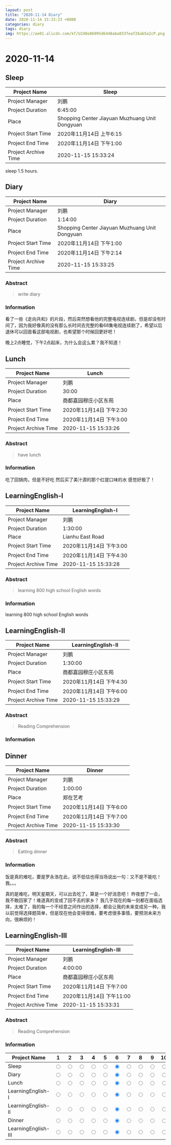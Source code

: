 ```yaml
---
layout: post
title: "2020-11-14 Diary"
date: 2020-11-14 15:33:23 +0800
categories: diary
tags: diary
img: https://ae01.alicdn.com/kf/U240e86095d6448aba033feaf26ab5a2cP.png
---
```


# 2020-11-14


## Sleep

| Project Name         | Sleep                                          |
| -------------------- | ---------------------------------------------- |
| Project Manager      | 刘鹏                                           |
| Project Duration     | 6:45:00                                        |
| Place                | Shopping Center Jiayuan Muzhuang Unit Dongyuan |
| Project Start Time   | 2020年11月14日 上午6:15                        |
| Project End Time     | 2020年11月14日 下午1:00                        |
| Project Archive Time | 2020-11-15 15:33:24                            |

sleep 1.5 hours.



## Diary

| Project Name         | Diary                                          |
| -------------------- | ---------------------------------------------- |
| Project Manager      | 刘鹏                                           |
| Project Duration     | 1:14:00                                        |
| Place                | Shopping Center Jiayuan Muzhuang Unit Dongyuan |
| Project Start Time   | 2020年11月14日 下午1:00                        |
| Project End Time     | 2020年11月14日 下午2:14                        |
| Project Archive Time | 2020-11-15 15:33:25                            |

### Abstract

> write diary  

### Information

看了一些《走向共和》的片段，然后突然想看他的完整电视连续剧，但是却没有时间了，因为我好像真的没有那么长时间去完整的看68集电视连续剧了，希望以后退休可以回首看这部电视剧，也希望那个时候回更好吧！

晚上2点睡觉，下午2点起床，为什么会这么累？我不知道！





## Lunch 

| Project Name         | Lunch                   |
| -------------------- | ----------------------- |
| Project Manager      | 刘鹏                    |
| Project Duration     | 30:00                   |
| Place                | 商都嘉园穆庄小区东苑    |
| Project Start Time   | 2020年11月14日 下午2:30 |
| Project End Time     | 2020年11月14日 下午3:00 |
| Project Archive Time | 2020-11-15 15:33:26     |


### Abstract

> have lunch  

### Information

吃了回锅肉，但是不好吃
然后买了美汁源的那个红提口味的水
感觉好极了！



## LearningEnglish-I

| Project Name         | LearningEnglish-I       |
| -------------------- | ----------------------- |
| Project Manager      | 刘鹏                    |
| Project Duration     | 1:30:00                 |
| Place                | Lianhu East Road        |
| Project Start Time   | 2020年11月14日 下午3:00 |
| Project End Time     | 2020年11月14日 下午4:30 |
| Project Archive Time | 2020-11-15 15:33:28     |

### Abstract

> learning 800 high school English words  

### Information

learning 800 high school English words



## LearningEnglish-II

| Project Name         | LearningEnglish-II      |
| -------------------- | ----------------------- |
| Project Manager      | 刘鹏                    |
| Project Duration     | 1:30:00                 |
| Place                | 商都嘉园穆庄小区东苑    |
| Project Start Time   | 2020年11月14日 下午4:30 |
| Project End Time     | 2020年11月14日 下午6:00 |
| Project Archive Time | 2020-11-15 15:33:29     |

### Abstract

> Reading Comprehension  

### Information



## Dinner

| Project Name         | Dinner                  |
| -------------------- | ----------------------- |
| Project Manager      | 刘鹏                    |
| Project Duration     | 1:00:00                 |
| Place                | 郑在艺考                |
| Project Start Time   | 2020年11月14日 下午6:00 |
| Project End Time     | 2020年11月14日 下午7:00 |
| Project Archive Time | 2020-11-15 15:33:30     |

### Abstract

> Eatting dinner  

### Information

饭是真的难吃，要是罗永浩在此，说不低估也得当场说出一句：又不是不能吃！我。。。

真的是难吃，明天星期天，可以出去吃了，算是一个好消息吧！
昨夜想了一会，我不敢回家了！难道真的变成了回不去的家乡？
我几乎现在的每一刻都在面临选择，太难了，我的每一个不经意之间作出的选择，都会让我的未来变成另一种。我以前觉得选择题简单，但是现在他会变得很难，要考虑很多事情，要预测未来方向，很麻烦的！



## LearningEnglish-III

| Project Name         | LearningEnglish-III      |
| -------------------- | ------------------------ |
| Project Manager      | 刘鹏                     |
| Project Duration     | 4:00:00                  |
| Place                | 商都嘉园穆庄小区东苑     |
| Project Start Time   | 2020年11月14日 下午7:00  |
| Project End Time     | 2020年11月14日 下午11:00 |
| Project Archive Time | 2020-11-15 15:33:31      |

### Abstract

> Reading Comprehension  

### Information



| Project Name        | 1                                                         | 2                                                         | 3                                                         | 4                                                         | 5                                                         | 6                                                            | 7                                                         | 8                                                         | 9                                                         | 10                                                         |
| ------------------- | --------------------------------------------------------- | --------------------------------------------------------- | --------------------------------------------------------- | --------------------------------------------------------- | --------------------------------------------------------- | ------------------------------------------------------------ | --------------------------------------------------------- | --------------------------------------------------------- | --------------------------------------------------------- | ---------------------------------------------------------- |
| Sleep               | <input type="radio" name="Sleep" value="1">               | <input type="radio" name="Sleep" value="2">               | <input type="radio" name="Sleep" value="3">               | <input type="radio" name="Sleep" value="4">               | <input type="radio" name="Sleep" value="5">               | <input type="radio" name="Sleep" value="6" checked>          | <input type="radio" name="Sleep" value="7">               | <input type="radio" name="Sleep" value="8">               | <input type="radio" name="Sleep" value="9">               | <input type="radio" name="Sleep" value="10">               |
| Diary               | <input type="radio" name="Diary" value="1">               | <input type="radio" name="Diary" value="2">               | <input type="radio" name="Diary" value="3">               | <input type="radio" name="Diary" value="4">               | <input type="radio" name="Diary" value="5">               | <input type="radio" name="Diary" value="6" checked>          | <input type="radio" name="Diary" value="7">               | <input type="radio" name="Diary" value="8">               | <input type="radio" name="Diary" value="9">               | <input type="radio" name="Diary" value="10">               |
| Lunch               | <input type="radio" name="Lunch " value="1">              | <input type="radio" name="Lunch " value="2">              | <input type="radio" name="Lunch " value="3">              | <input type="radio" name="Lunch " value="4">              | <input type="radio" name="Lunch " value="5">              | <input type="radio" name="Lunch " value="6" checked>         | <input type="radio" name="Lunch " value="7">              | <input type="radio" name="Lunch " value="8">              | <input type="radio" name="Lunch " value="9">              | <input type="radio" name="Lunch " value="10">              |
| LearningEnglish-I   | <input type="radio" name="LearningEnglish-I" value="1">   | <input type="radio" name="LearningEnglish-I" value="2">   | <input type="radio" name="LearningEnglish-I" value="3">   | <input type="radio" name="LearningEnglish-I" value="4">   | <input type="radio" name="LearningEnglish-I" value="5">   | <input type="radio" name="LearningEnglish-I" value="6" checked> | <input type="radio" name="LearningEnglish-I" value="7">   | <input type="radio" name="LearningEnglish-I" value="8">   | <input type="radio" name="LearningEnglish-I" value="9">   | <input type="radio" name="LearningEnglish-I" value="10">   |
| LearningEnglish-II  | <input type="radio" name="LearningEnglish-II" value="1">  | <input type="radio" name="LearningEnglish-II" value="2">  | <input type="radio" name="LearningEnglish-II" value="3">  | <input type="radio" name="LearningEnglish-II" value="4">  | <input type="radio" name="LearningEnglish-II" value="5">  | <input type="radio" name="LearningEnglish-II" value="6" checked> | <input type="radio" name="LearningEnglish-II" value="7">  | <input type="radio" name="LearningEnglish-II" value="8">  | <input type="radio" name="LearningEnglish-II" value="9">  | <input type="radio" name="LearningEnglish-II" value="10">  |
| Dinner              | <input type="radio" name="Dinner" value="1">              | <input type="radio" name="Dinner" value="2">              | <input type="radio" name="Dinner" value="3">              | <input type="radio" name="Dinner" value="4">              | <input type="radio" name="Dinner" value="5">              | <input type="radio" name="Dinner" value="6" checked>         | <input type="radio" name="Dinner" value="7">              | <input type="radio" name="Dinner" value="8">              | <input type="radio" name="Dinner" value="9">              | <input type="radio" name="Dinner" value="10">              |
| LearningEnglish-III | <input type="radio" name="LearningEnglish-III" value="1"> | <input type="radio" name="LearningEnglish-III" value="2"> | <input type="radio" name="LearningEnglish-III" value="3"> | <input type="radio" name="LearningEnglish-III" value="4"> | <input type="radio" name="LearningEnglish-III" value="5"> | <input type="radio" name="LearningEnglish-III" value="6" checked> | <input type="radio" name="LearningEnglish-III" value="7"> | <input type="radio" name="LearningEnglish-III" value="8"> | <input type="radio" name="LearningEnglish-III" value="9"> | <input type="radio" name="LearningEnglish-III" value="10"> |

